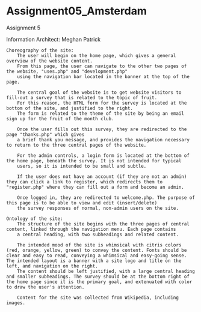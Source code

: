 # Assignment05_Amsterdam
Assignment 5

Information Architect: Meghan Patrick

	Choreography of the site:
		The user will begin on the home page, which gives a general overview of the website content. 
		From this page, the user can navigate to the other two pages of the website, "uses.php" and "development.php"
		using the navigation bar located in the banner at the top of the page. 

		The central goal of the website is to get website visitors to fill-out a survey that is related to the topic of fruit. 
		For this reason, the HTML form for the survey is located at the bottom of the site, and justified to the right.
		The form is related to the theme of the site by being an email sign up for the fruit of the month club.

		Once the user fills out this survey, they are redirected to the page "thanks.php" which gives
		a brief thank you message, and provides the navigation necessary to return to the three central pages of the website.

		For the admin controls, a login form is located at the bottom of the home page, beneath the survey. It is not intended for typical
		users, so it is intended to be small and subtle. 

		If the user does not have an account (if they are not an admin) they can click a link to register, which redirects them to "register.php" where they can fill out a form and become an admin.
		
		Once logged in, they are redirected to welcome.php. The purpose of this page is to be able to view and edit (insert/delete)
		the survey responses of normal, non-admin users on the site.

	Ontology of the site:
		The structure of the site begins with the three pages of central content, linked through the navigation menu. Each page contains
		a central heading, with two subheadings and related content.

		The intended mood of the site is whimsical with citris colors (red, orange, yellow, green) to convey the content. Fonts should be clear and easy to read, conveying a whimsical and easy-going sense. The intended layout is a banner with a site logo and title on the left, and navigation on the right. 
		The content should be left justified, with a large central heading and smaller subheadings. The survey should be at the bottom right of the home page since it is the primary goal, and extenuated with color to draw the user's attention.

		Content for the site was collected from Wikipedia, including images.